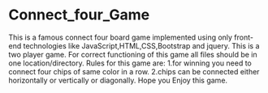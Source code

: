 # Connect_four_Game
This is a famous connect four board game implemented using only front-end technologies like JavaScript,HTML,CSS,Bootstrap and jquery.
This is a two player game.
For correct functioning of this game all files should be in one location/directory.
Rules for this game are:
1.for winning you need to connect four chips of same color in a row.
2.chips can be connected either horizontally or vertically or diagonally.
Hope you Enjoy this game.

